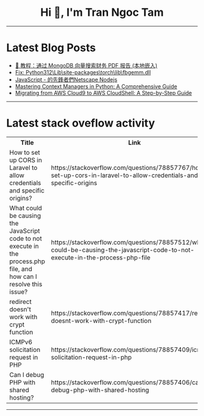 <h1 align="center">Hi 👋, I'm Tran Ngoc Tam</h1>

---

# Latest Blog Posts 
<!-- BLOG-POST-LIST:START -->
- [🚀 教程：通过 MongoDB 向量搜索财务 PDF 报告 &lpar;本地嵌入&rpar;](https://dev.to/mongodb-builder/jiao-cheng-tong-guo-mongodb-xiang-liang-sou-suo-ben-di-qian-ru-cai-wu-pdf-bao-gao-791)
- [Fix: Python312\Lib\site-packages\torch\lib\fbgemm.dll](https://dev.to/danc/fix-python312libsite-packagestorchlibfbgemmdll-4omk)
- [JavaScript - 的先鋒者們Netscape Nodejs](https://dev.to/kueiapp/javascript-de-xian-feng-zhe-men-netscape-nodejs-2n4j)
- [Mastering Context Managers in Python: A Comprehensive Guide](https://dev.to/tapstechie/mastering-context-managers-in-python-a-comprehensive-guide-17bm)
- [Migrating from AWS Cloud9 to AWS CloudShell: A Step-by-Step Guide](https://dev.to/siddharthrane07/migrating-from-aws-cloud9-to-aws-cloudshell-a-step-by-step-guide-pnm)
<!-- BLOG-POST-LIST:END -->

---

# Latest stack oveflow activity
<table>
  <tr><th>Title</th><th>Link</th></tr>
  <!-- STACKOVERFLOW:START --><tr><td>How to set up CORS in Laravel to allow credentials and specific origins?</td><td>https://stackoverflow.com/questions/78857767/how-to-set-up-cors-in-laravel-to-allow-credentials-and-specific-origins</td></tr><tr><td>What could be causing the JavaScript code to not execute in the process.php file, and how can I resolve this issue?</td><td>https://stackoverflow.com/questions/78857512/what-could-be-causing-the-javascript-code-to-not-execute-in-the-process-php-file</td></tr><tr><td>redirect doesn&#39;t work with crypt function</td><td>https://stackoverflow.com/questions/78857417/redirect-doesnt-work-with-crypt-function</td></tr><tr><td>ICMPv6 solicitation request in PHP</td><td>https://stackoverflow.com/questions/78857409/icmpv6-solicitation-request-in-php</td></tr><tr><td>Can I debug PHP with shared hosting?</td><td>https://stackoverflow.com/questions/78857406/can-i-debug-php-with-shared-hosting</td></tr><!-- STACKOVERFLOW:END -->
</table>

---


